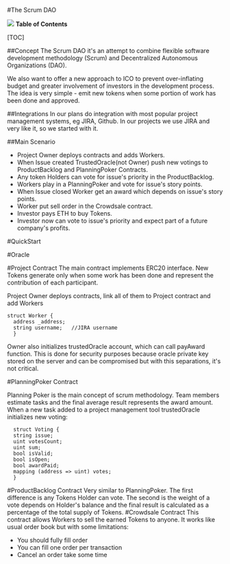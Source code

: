 
#The Scrum DAO

[![](https://2.downloader.disk.yandex.ru/disk/cd3cf6f76f746ca8a8db8a0d76ae76459a32bbfb457fdaad18160dcb89ce7385/5a0a13ad/fKqInKw3d7bLFOeFnMGnhP3F38B2d_t2ZD3HIz2WceI7YlRVWOTKvE56LR6iw7Azm_jDI0MphJXwK_xBcAndo4qgo6vopMwwBlJ9ufJYkPar8npumZHI4midPdWhecNq?uid=1130000025307753&filename=scrum-dao%20%281%29.png&disposition=inline&hash=&limit=0&content_type=image%2Fpng&fsize=97142&hid=39fff4393235ddb7d14700f8faed9f5a&media_type=image&tknv=v2&etag=da2b038f374cd8195edf5141d722d822)](https://2.downloader.disk.yandex.ru/disk/cd3cf6f76f746ca8a8db8a0d76ae76459a32bbfb457fdaad18160dcb89ce7385/5a0a13ad/fKqInKw3d7bLFOeFnMGnhP3F38B2d_t2ZD3HIz2WceI7YlRVWOTKvE56LR6iw7Azm_jDI0MphJXwK_xBcAndo4qgo6vopMwwBlJ9ufJYkPar8npumZHI4midPdWhecNq?uid=1130000025307753&filename=scrum-dao%20%281%29.png&disposition=inline&hash=&limit=0&content_type=image%2Fpng&fsize=97142&hid=39fff4393235ddb7d14700f8faed9f5a&media_type=image&tknv=v2&etag=da2b038f374cd8195edf5141d722d822)
**Table of Contents**

[TOC]

##Concept
The Scrum DAO it&#39;s an attempt to combine flexible software development methodology (Scrum) and Decentralized Autonomous Organizations (DAO).

We also want to offer a new approach to ICO to prevent over-inflating budget and greater involvement of investors in the development process. The idea is very simple - emit new tokens when some portion of work has been done and approved.

##Integrations
In our plans do integration with most popular project management systems, eg JIRA, Github. In our projects we use JIRA and very like it, so we started with it. 

##Main Scenario
- Project Owner deploys contracts and adds Workers.
- When Issue created TrustedOracle(not Owner) push new votings to ProductBacklog and PlanningPoker Contracts.
- Any token Holders can vote for issue's priority in the ProductBacklog.
- Workers play in a PlanningPoker and vote for issue's story points.
- When Issue closed Worker get an award which depends on issue's story points.
- Worker put sell order in the Crowdsale contract.
- Investor pays ETH to buy Tokens.
- Investor now can vote to issue's priority and expect part of a future company's profits.


#QuickStart

#Oracle

#Project Contract
The main contract implements ERC20 interface. New Tokens generate only when some work has been done and represent the contribution of each participant.

Project Owner deploys contracts, link all of them to Project contract and add Workers

    struct Worker {
      address _address;
      string username; 	 //JIRA username
      }

Owner also initializes trustedOracle account, which can call payAward function. This is done for security purposes because oracle private key stored on the server and can be compromised but with this separations, it's not critical.

#PlanningPoker Contract

Planning Poker is the main concept of scrum methodology. Team members estimate tasks and the final average result represents the award amount.
When a new task added to a project management tool trustedOracle initializes new voting:

      struct Voting {
      string issue;
      uint votesCount;
      uint sum;
      bool isValid;
      bool isOpen;
      bool awardPaid;
      mapping (address => uint) votes;
      }

#ProductBacklog Contract
Very similar to PlanningPoker. The first difference is any Tokens Holder can vote. The second is the weight of a vote depends on Holder's balance and the final result is calculated as a percentage of the total supply of Tokens.
#Crowdsale Contract
This contract allows Workers to sell the earned Tokens to anyone. It works like usual order book but with some limitations:
 - You should fully fill order
 - You can fill one order per transaction
 - Cancel an order take some time

